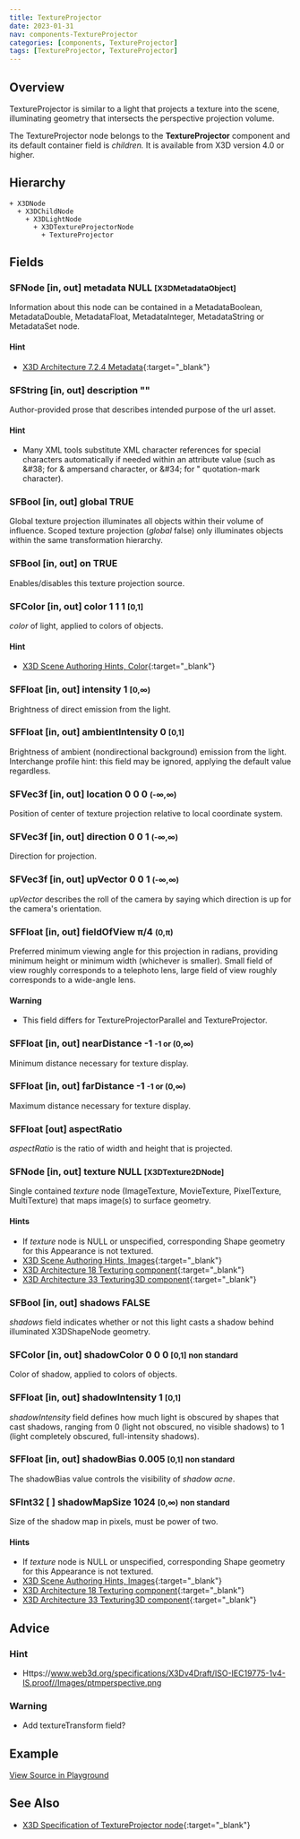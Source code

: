 ```yaml
---
title: TextureProjector
date: 2023-01-31
nav: components-TextureProjector
categories: [components, TextureProjector]
tags: [TextureProjector, TextureProjector]
---
```

<style>
.post h3 {
   word-spacing: 0.2em;
}
</style>

## Overview

TextureProjector is similar to a light that projects a texture into the scene, illuminating geometry that intersects the perspective projection volume.

The TextureProjector node belongs to the **TextureProjector** component and its default container field is *children.* It is available from X3D version 4.0 or higher.

## Hierarchy

```
+ X3DNode
  + X3DChildNode
    + X3DLightNode
      + X3DTextureProjectorNode
        + TextureProjector
```

## Fields

### SFNode [in, out] **metadata** NULL <small>[X3DMetadataObject]</small>

Information about this node can be contained in a MetadataBoolean, MetadataDouble, MetadataFloat, MetadataInteger, MetadataString or MetadataSet node.

#### Hint

- [X3D Architecture 7.2.4 Metadata](https://www.web3d.org/specifications/X3Dv4Draft/ISO-IEC19775-1v4-IS.proof//Part01/components/core.html#Metadata){:target="_blank"}

### SFString [in, out] **description** ""

Author-provided prose that describes intended purpose of the url asset.

#### Hint

- Many XML tools substitute XML character references for special characters automatically if needed within an attribute value (such as &amp;#38; for &amp; ampersand character, or &amp;#34; for " quotation-mark character).

### SFBool [in, out] **global** TRUE

Global texture projection illuminates all objects within their volume of influence. Scoped texture projection (*global* false) only illuminates objects within the same transformation hierarchy.

### SFBool [in, out] **on** TRUE

Enables/disables this texture projection source.

### SFColor [in, out] **color** 1 1 1 <small>[0,1]</small>

*color* of light, applied to colors of objects.

#### Hint

- [X3D Scene Authoring Hints, Color](https://www.web3d.org/x3d/content/examples/X3dSceneAuthoringHints.html#Color){:target="_blank"}

### SFFloat [in, out] **intensity** 1 <small>[0,∞)</small>

Brightness of direct emission from the light.

### SFFloat [in, out] **ambientIntensity** 0 <small>[0,1]</small>

Brightness of ambient (nondirectional background) emission from the light. Interchange profile hint: this field may be ignored, applying the default value regardless.

### SFVec3f [in, out] **location** 0 0 0 <small>(-∞,∞)</small>

Position of center of texture projection relative to local coordinate system.

### SFVec3f [in, out] **direction** 0 0 1 <small>(-∞,∞)</small>

Direction for projection.

### SFVec3f [in, out] **upVector** 0 0 1 <small>(-∞,∞)</small>

*upVector* describes the roll of the camera by saying which direction is up for the camera's orientation.

### SFFloat [in, out] **fieldOfView** π/4 <small>(0,π)</small>

Preferred minimum viewing angle for this projection in radians, providing minimum height or minimum width (whichever is smaller). Small field of view roughly corresponds to a telephoto lens, large field of view roughly corresponds to a wide-angle lens.

#### Warning

- This field differs for TextureProjectorParallel and TextureProjector.

### SFFloat [in, out] **nearDistance** -1 <small>-1 or (0,∞)</small>

Minimum distance necessary for texture display.

### SFFloat [in, out] **farDistance** -1 <small>-1 or (0,∞)</small>

Maximum distance necessary for texture display.

### SFFloat [out] **aspectRatio**

*aspectRatio* is the ratio of width and height that is projected.

### SFNode [in, out] **texture** NULL <small>[X3DTexture2DNode]</small>

Single contained *texture* node (ImageTexture, MovieTexture, PixelTexture, MultiTexture) that maps image(s) to surface geometry.

#### Hints

- If *texture* node is NULL or unspecified, corresponding Shape geometry for this Appearance is not textured.
- [X3D Scene Authoring Hints, Images](https://www.web3d.org/x3d/content/examples/X3dSceneAuthoringHints.html#Images){:target="_blank"}
- [X3D Architecture 18 Texturing component](https://www.web3d.org/specifications/X3Dv4Draft/ISO-IEC19775-1v4-IS.proof//Part01/components/texturing.html){:target="_blank"}
- [X3D Architecture 33 Texturing3D component](https://www.web3d.org/specifications/X3Dv4Draft/ISO-IEC19775-1v4-IS.proof//Part01/components/texture3D.html){:target="_blank"}

### SFBool [in, out] **shadows** FALSE

*shadows* field indicates whether or not this light casts a shadow behind illuminated X3DShapeNode geometry.

### SFColor [in, out] **shadowColor** 0 0 0 <small>[0,1]</small> <small class="yellow">non standard</small>

Color of shadow, applied to colors of objects.

### SFFloat [in, out] **shadowIntensity** 1 <small>[0,1]</small>

*shadowIntensity* field defines how much light is obscured by shapes that cast shadows, ranging from 0 (light not obscured, no visible shadows) to 1 (light completely obscured, full-intensity shadows).

### SFFloat [in, out] **shadowBias** 0.005 <small>[0,1]</small> <small class="yellow">non standard</small>

The shadowBias value controls the visibility of *shadow acne*.

### SFInt32 [ ] **shadowMapSize** 1024 <small>[0,∞)</small> <small class="yellow">non standard</small>

Size of the shadow map in pixels, must be power of two.

#### Hints

- If *texture* node is NULL or unspecified, corresponding Shape geometry for this Appearance is not textured.
- [X3D Scene Authoring Hints, Images](https://www.web3d.org/x3d/content/examples/X3dSceneAuthoringHints.html#Images){:target="_blank"}
- [X3D Architecture 18 Texturing component](https://www.web3d.org/specifications/X3Dv4Draft/ISO-IEC19775-1v4-IS.proof//Part01/components/texturing.html){:target="_blank"}
- [X3D Architecture 33 Texturing3D component](https://www.web3d.org/specifications/X3Dv4Draft/ISO-IEC19775-1v4-IS.proof//Part01/components/texture3D.html){:target="_blank"}

## Advice

### Hint

- Https://www.web3d.org/specifications/X3Dv4Draft/ISO-IEC19775-1v4-IS.proof//Images/ptmperspective.png

### Warning

- Add textureTransform field?

## Example

<x3d-canvas src="https://create3000.github.io/media/examples/TextureProjector/TextureProjector/TextureProjector.x3d" update="auto"></x3d-canvas>

[View Source in Playground](/x_ite/playground/?url=https://create3000.github.io/media/examples/TextureProjector/TextureProjector/TextureProjector.x3d)

## See Also

- [X3D Specification of TextureProjector node](https://www.web3d.org/documents/specifications/19775-1/V4.0/Part01/components/textureprojector.html#TextureProjector){:target="_blank"}
